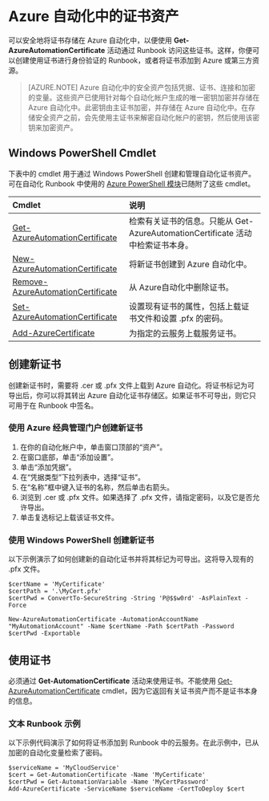<properties
    pageTitle="Azure 自动化中的证书资产 | Azure"
    description="可以安全地将证书存储在 Azure 自动化中，以便可以通过 Runbook 访问这些证书，对 Azure 和第三方资源进行身份验证。本文介绍了有关证书的详细信息，以及如何在文本和图形创作中使用证书。"
    services="automation"
    documentationcenter=""
    author="mgoedtel"
    manager="stevenka"
    editor="tysonn" />  

<tags
    ms.assetid="ac9c22ae-501f-42b9-9543-ac841cf2cc36"
    ms.service="automation"
    ms.devlang="na"
    ms.topic="article"
    ms.tgt_pltfrm="na"
    ms.workload="infrastructure-services"
    ms.date="12/19/2016"
    wacn.date="01/03/2017"
    ms.author="magoedte;bwren" />  


# Azure 自动化中的证书资产

可以安全地将证书存储在 Azure 自动化中，以便使用 **Get-AzureAutomationCertificate** 活动通过 Runbook 访问这些证书。这样，你便可以创建使用证书进行身份验证的 Runbook，或者将证书添加到 Azure 或第三方资源。

> [AZURE.NOTE] 
Azure 自动化中的安全资产包括凭据、证书、连接和加密的变量。这些资产已使用针对每个自动化帐户生成的唯一密钥加密并存储在 Azure 自动化中。此密钥由主证书加密，并存储在 Azure 自动化中。在存储安全资产之前，会先使用主证书来解密自动化帐户的密钥，然后使用该密钥来加密资产。
> 

## Windows PowerShell Cmdlet

下表中的 cmdlet 用于通过 Windows PowerShell 创建和管理自动化证书资产。可在自动化 Runbook 中使用的 [Azure PowerShell 模块](https://docs.microsoft.com/powershell/azureps-cmdlets-docs)已随附了这些 cmdlet。

|Cmdlet|说明|
|:---|:---|
|[Get-AzureAutomationCertificate](https://msdn.microsoft.com/zh-cn/library/dn913765.aspx)|检索有关证书的信息。只能从 Get-AzureAutomationCertificate 活动中检索证书本身。|
|[New-AzureAutomationCertificate](https://msdn.microsoft.com/zh-cn/library/dn913764.aspx)|将新证书创建到 Azure 自动化中。|
|[Remove-AzureAutomationCertificate](https://msdn.microsoft.com/zh-cn/library/dn913773.aspx)|从 Azure自动化中删除证书。|
|[Set-AzureAutomationCertificate](https://msdn.microsoft.com/zh-cn/library/dn913763.aspx)|设置现有证书的属性，包括上载证书文件和设置 .pfx 的密码。|
|[Add-AzureCertificate](https://msdn.microsoft.com/zh-cn/library/azure/dn495214.aspx)|为指定的云服务上载服务证书。|


## 创建新证书

创建新证书时，需要将 .cer 或 .pfx 文件上载到 Azure 自动化。将证书标记为可导出后，你可以将其转出 Azure 自动化证书存储区。如果证书不可导出，则它只可用于在 Runbook 中签名。

### 使用 Azure 经典管理门户创建新证书
1. 在你的自动化帐户中，单击窗口顶部的“资产”。
2. 在窗口底部，单击“添加设置”。
3. 单击“添加凭据”。
4. 在“凭据类型”下拉列表中，选择“证书”。
5. 在“名称”框中键入证书的名称，然后单击右箭头。
6. 浏览到 .cer 或 .pfx 文件。如果选择了 .pfx 文件，请指定密码，以及它是否允许导出。
7. 单击复选标记上载该证书文件。

### 使用 Windows PowerShell 创建新证书

以下示例演示了如何创建新的自动化证书并将其标记为可导出。这将导入现有的 .pfx 文件。

    $certName = 'MyCertificate'
    $certPath = '.\MyCert.pfx'
    $certPwd = ConvertTo-SecureString -String 'P@$$w0rd' -AsPlainText -Force

    New-AzureAutomationCertificate -AutomationAccountName "MyAutomationAccount" -Name $certName -Path $certPath -Password $certPwd -Exportable

## 使用证书

必须通过 **Get-AutomationCertificate** 活动来使用证书。不能使用 [Get-AzureAutomationCertificate](https://msdn.microsoft.com/zh-cn/library/dn913765.aspx) cmdlet，因为它返回有关证书资产而不是证书本身的信息。

### 文本 Runbook 示例

以下示例代码演示了如何将证书添加到 Runbook 中的云服务。在此示例中，已从加密的自动化变量检索了密码。

    $serviceName = 'MyCloudService'
    $cert = Get-AutomationCertificate -Name 'MyCertificate'
    $certPwd = Get-AutomationVariable -Name 'MyCertPassword'
    Add-AzureCertificate -ServiceName $serviceName -CertToDeploy $cert

<!---HONumber=Mooncake_1226_2016-->